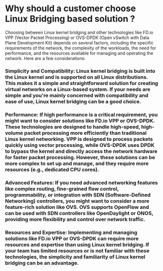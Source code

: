 # Why should a customer choose Linux Bridging based solution ?
Choosing between Linux kernel bridging and other technologies like FD.io VPP (Vector Packet Processing) or OVS-DPDK (Open vSwitch with Data Plane Development Kit) depends on several factors, including the specific requirements of the network, the complexity of the workloads, the need for performance, and the resources available for managing and operating the network. Here are a few considerations:

### Simplicity and Compatibility: Linux kernel bridging is built into the Linux kernel and is supported on all Linux distributions. This makes it a simple and straightforward solution for creating virtual networks on a Linux-based system. If your needs are simple and you're mainly concerned with compatibility and ease of use, Linux kernel bridging can be a good choice.

### Performance: If high performance is a critical requirement, you might want to consider solutions like FD.io VPP or OVS-DPDK. These technologies are designed to handle high-speed, high-volume packet processing more efficiently than traditional Linux kernel networking. VPP is designed to process packets quickly using vector processing, while OVS-DPDK uses DPDK to bypass the kernel and directly access the network hardware for faster packet processing. However, these solutions can be more complex to set up and manage, and they require more resources (e.g., dedicated CPU cores).

### Advanced Features: If you need advanced networking features like complex routing, fine-grained flow control, programmability, or integration with SDN (Software-Defined Networking) controllers, you might want to consider a more feature-rich solution like OVS. OVS supports OpenFlow and can be used with SDN controllers like OpenDaylight or ONOS, providing more flexibility and control over network traffic.

### Resources and Expertise: Implementing and managing solutions like FD.io VPP or OVS-DPDK can require more resources and expertise than using Linux kernel bridging. If your team has limited resources or is not familiar with these technologies, the simplicity and familiarity of Linux kernel bridging can be an advantage.
